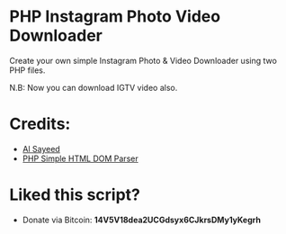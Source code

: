 # PHP Instagram Photo Video Downloader
Create your own simple Instagram Photo & Video Downloader using two PHP files.

N.B: Now you can download IGTV video also.
# Credits:
<ul>
  <li><a href="https://fb.me/AlSayeedOfficial">Al Sayeed</a></li>
  <li><a href="https://simplehtmldom.sourceforge.io/">PHP Simple HTML DOM Parser</a></li>
</ul>
<h1>Liked this script?</h1>
<ul>
  <li>Donate via Bitcoin: <b>14V5V18dea2UCGdsyx6CJkrsDMy1yKegrh</b></li>
</ul>
